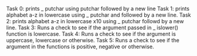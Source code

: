 Task 0: prints _ putchar using putchar followed by a new line
Task 1: prints alphabet a-z in lowercase using _ putchar and followed by a new line.
Task 2: prints alphabet a-z in lowercase x10 using _ putchar followd by a new line.
Task 3: Runs a check to see if the argument passed in _ islower() function is lowercase.
Task 4: Runs a check to see if the argument is uppercase, lowercase or otherwise.
Task 5: Runs a check to see if the argument in the functions is positive, negative or otherwise.
